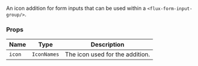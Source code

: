 # <flux-form-input-addition/>

An icon addition for form inputs that can be used within a `<flux-form-input-group/>`.

### Props

| Name   | Type        | Description                     |
|--------|-------------|---------------------------------|
| `icon` | `IconNames` | The icon used for the addition. |

